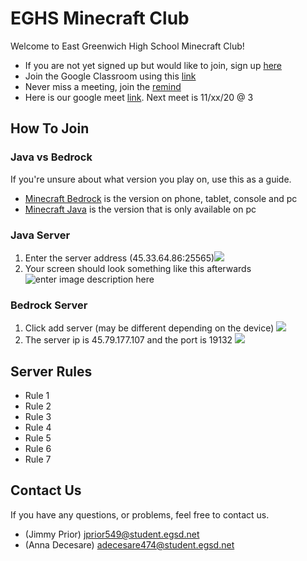 # EGHS Minecraft Club
Welcome to East Greenwich High School Minecraft Club!

- If you are not yet signed up but would like to join, sign up [here]()
- Join the Google Classroom using this [link]()
- Never miss a meeting, join the [remind]()
- Here is our google meet [link](). Next meet is 11/xx/20 @ 3 

## How To Join

### Java vs Bedrock
If you're unsure about what version you play on, use this as a guide. 
- [Minecraft Bedrock](https://minecraft.gamepedia.com/Bedrock_Edition) is the version on phone, tablet, console and pc
 - [Minecraft Java](https://minecraft.gamepedia.com/Java_Edition) is the version that is only available on pc

### Java Server

 1. Enter the server address (45.33.64.86:25565)![ ](https://i.imgur.com/oWn12re.png)
 2. Your screen should look something like this afterwards
![enter image description here](https://i.imgur.com/Nzknd8R.png)

### Bedrock Server
 1. Click add server (may be different depending on the device) ![](https://i.imgur.com/DvMucYX.png)
 2. The server ip is 45.79.177.107 and the port is 19132 ![](https://i.imgur.com/UVm4WGG.png)

## Server Rules

 -  Rule 1 
 -  Rule 2
 -  Rule 3
 -  Rule 4
 -  Rule 5
 -  Rule 6
 -  Rule 7

## Contact Us
If you have any questions, or problems, feel free to contact us.
- (Jimmy Prior)  jprior549@student.egsd.net
- (Anna Decesare)  adecesare474@student.egsd.net

